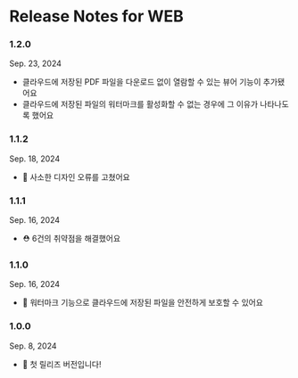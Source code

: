 # Release Notes for WEB

### 1.2.0

Sep. 23, 2024

- 클라우드에 저장된 PDF 파일을 다운로드 없이 열람할 수 있는 뷰어 기능이 추가됐어요
- 클라우드에 저장된 파일의 워터마크를 활성화할 수 없는 경우에 그 이유가 나타나도록 했어요

### 1.1.2

Sep. 18, 2024

- 🐛 사소한 디자인 오류를 고쳤어요

### 1.1.1

Sep. 16, 2024

- ⛑️ 6건의 취약점을 해결했어요

### 1.1.0

Sep. 16, 2024

- 🔐 워터마크 기능으로 클라우드에 저장된 파일을 안전하게 보호할 수 있어요

### 1.0.0

Sep. 8, 2024

- 🚢 첫 릴리즈 버전입니다!
